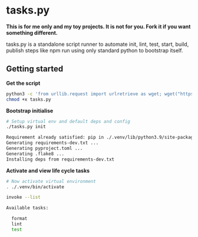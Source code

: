 # tasks.py

**This is for me only and my toy projects. It is not for you. Fork it if you want something different.**

tasks.py is a standalone script runner to automate init, lint, test, start, build, publish steps like npm run using only standard python to bootstrap itself.

## Getting started

**Get the script**

```sh
python3 -c 'from urllib.request import urlretrieve as wget; wget("https://raw.githubusercontent.com/neozenith/taskpy/main/tasks.py", "tasks.py")'
chmod +x tasks.py
```

**Bootstrap initialise**

```sh
# Setup virtual env and default deps and config
./tasks.py init

Requirement already satisfied: pip in ./.venv/lib/python3.9/site-packages (21.3.1)
Generating requirements-dev.txt ...
Generating pyproject.toml ...
Generating .flake8 ...
Installing deps from requirements-dev.txt
```

**Activate and view life cycle tasks**

```sh
# Now activate virtual environment
. ./.venv/bin/activate

invoke --list

Available tasks:

  format
  lint
  test
```
